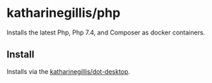 # katharinegillis/php
Installs the latest Php, Php 7.4, and Composer as docker containers.

## Install
Installs via the [katharinegillis/dot-desktop](https://github.com/katharinegillis/dot-desktop).
